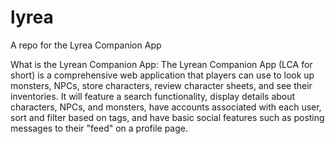 # lyrea
A repo for the Lyrea Companion App

What is the Lyrean Companion App:
The Lyrean Companion App (LCA for short) is a comprehensive web application that players can use to look up monsters, NPCs, store characters, review character sheets, and see their inventories. It will feature a search functionality, display details about characters, NPCs, and monsters, have accounts associated with each user, sort and filter based on tags, and have basic social features such as posting messages to their "feed" on a profile page.

